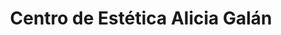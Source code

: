 ---
title: "Centro de Estética Alicia Galán"
url: /xirivella/centro-de-estetica-alicia-galan/
shop: cosméticos
---